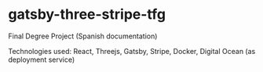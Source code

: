# gatsby-three-stripe-tfg

Final Degree Project (Spanish documentation)

Technologies used: React, Threejs, Gatsby, Stripe, Docker, Digital Ocean (as deployment service)
